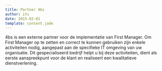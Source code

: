 ```yaml
---
title: Partner 4bs
author: its
date: 2015-02-01
template: content.jade
---
```



4bs is een externe partner voor de implementatie van First Manager. Om First Manager op te zetten en correct te kunnen gebruiken zijn enkele activiteiten nodig, aangepast aan de specifieke IT omgeving van uw organisatie. Dit gespecialiseerd bedrijf helpt u bij deze activiteiten, dient als eerste aanspreekpunt voor de klant en realiseert een kwalitatieve dienstverlening.
